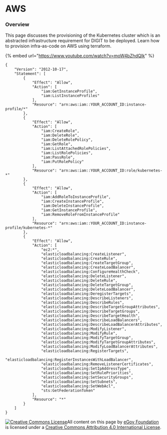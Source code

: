 # AWS

### Overview

This page discusses the provisioning of the Kubernetes cluster which is an abstracted infrastructure requirement for DIGIT to be deployed. Learn how to provision infra-as-code on AWS using terraform.

{% embed url="https://www.youtube.com/watch?v=moW4bZhdQIk" %}

```text
{
    "Version": "2012-10-17",
    "Statement": [
        {
            "Effect": "Allow",
            "Action": [
                "iam:GetInstanceProfile",
                "iam:ListInstanceProfiles"
            ],
            "Resource": "arn:aws:iam::YOUR_ACCOUNT_ID:instance-profile/*"
        },
        {
            "Effect": "Allow",
            "Action": [
                "iam:CreateRole",
                "iam:DeleteRole",
                "iam:DeleteRolePolicy",
                "iam:GetRole",
                "iam:ListAttachedRolePolicies",
                "iam:ListRolePolicies",
                "iam:PassRole",
                "iam:PutRolePolicy"
            ],
            "Resource": "arn:aws:iam::YOUR_ACCOUNT_ID:role/kubernetes-*"
        },
        {
            "Effect": "Allow",
            "Action": [
                "iam:AddRoleToInstanceProfile",
                "iam:CreateInstanceProfile",
                "iam:DeleteInstanceProfile",
                "iam:GetInstanceProfile",
                "iam:RemoveRoleFromInstanceProfile"
            ],
            "Resource": "arn:aws:iam::YOUR_ACCOUNT_ID:instance-profile/kubernetes-*"
        },
        {
            "Effect": "Allow",
            "Action": [
                "ec2:*",
                "elasticloadbalancing:CreateListener",
                "elasticloadbalancing:CreateRule",
                "elasticloadbalancing:CreateTargetGroup",
                "elasticloadbalancing:CreateLoadBalancer",
                "elasticloadbalancing:ConfigureHealthCheck",
                "elasticloadbalancing:DeleteListener",
                "elasticloadbalancing:DeleteRule",
                "elasticloadbalancing:DeleteTargetGroup",
                "elasticloadbalancing:DeleteLoadBalancer",
                "elasticloadbalancing:DeregisterTargets",
                "elasticloadbalancing:DescribeListeners",
                "elasticloadbalancing:DescribeRules",
                "elasticloadbalancing:DescribeTargetGroupAttributes",
                "elasticloadbalancing:DescribeTargetGroups",
                "elasticloadbalancing:DescribeTargetHealth",
                "elasticloadbalancing:DescribeLoadBalancers",
                "elasticloadbalancing:DescribeLoadBalancerAttributes",
                "elasticloadbalancing:ModifyListener",
                "elasticloadbalancing:ModifyRule",
                "elasticloadbalancing:ModifyTargetGroup",
                "elasticloadbalancing:ModifyTargetGroupAttributes",
                "elasticloadbalancing:ModifyLoadBalancerAttributes",
                "elasticloadbalancing:RegisterTargets",
                "elasticloadbalancing:RegisterInstancesWithLoadBalancer",
                "elasticloadbalancing:RemoveListenerCertificates",
                "elasticloadbalancing:SetIpAddressType",
                "elasticloadbalancing:SetRulePriorities",
                "elasticloadbalancing:SetSecurityGroups",
                "elasticloadbalancing:SetSubnets",
                "elasticloadbalancing:SetWebAcl",
                "sts:GetFederationToken"
            ],
            "Resource": "*"
        }
    ]
}
```





 [![Creative Commons License](https://i.creativecommons.org/l/by/4.0/80x15.png)​](http://creativecommons.org/licenses/by/4.0/)All content on this page by [eGov Foundation](https://egov.org.in/) is licensed under a [Creative Commons Attribution 4.0 International License](http://creativecommons.org/licenses/by/4.0/).

